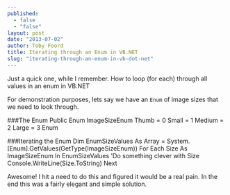 ```yaml
---
published: 
  - false
  - "false"
layout: post
date: "2013-07-02"
author: Toby Foord
title: Iterating through an Enum in VB.NET
slug: "iterating-through-an-enum-in-vb-dot-net"
---
```


Just a quick one, while I remember. How to loop (for each) through all values in an enum in VB.NET

For demonstration purposes, lets say we have an `Enum` of image sizes that we need to look through.

###The Enum
    Public Enum ImageSizeEnum
    	Thumb = 0
        Small = 1
        Medium = 2
		Large = 3
    Enum
	
###Iterating the Enum
    Dim EnumSizeValues As Array = System.[Enum].GetValues(GetType(ImageSizeEnum))
    For Each Size As ImageSizeEnum In EnumSizeValues
    	'Do something clever with Size
        Console.WriteLine(Size.ToString)
    Next



Awesome! I hit a need to do this and figured it would be a real pain. In the end this was a fairly elegant and simple solution.

